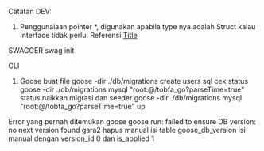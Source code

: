 Catatan DEV:
1. Penggunaiaan pointer *, digunakan apabila type nya adalah Struct kalau Interface tidak perlu. Referensi [Title](https://dasarpemrogramangolang.novalagung.com/A-pointer.html)

SWAGGER
swag init

CLI
1. Goose
buat file
goose -dir ./db/migrations create users sql
cek status
goose -dir ./db/migrations mysql "root:@/tobfa_go?parseTime=true" status
naikkan migrasi dan seeder
goose -dir ./db/migrations mysql "root:@/tobfa_go?parseTime=true" up

Error yang pernah ditemukan
goose
goose run: failed to ensure DB version: no next version found
gara2 hapus manual isi table goose_db_version
isi manual dengan version_id 0 dan is_applied 1